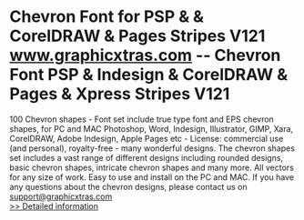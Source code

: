 # Chevron Font for PSP & & CorelDRAW & Pages Stripes V121<br />www.graphicxtras.com -- Chevron Font PSP & Indesign & CorelDRAW & Pages & Xpress Stripes V121

100 Chevron shapes - Font set include true type font and EPS chevron shapes, for PC and MAC Photoshop, Word, Indesign, Illustrator, GIMP, Xara, CorelDRAW, Adobe Indesign, Apple Pages etc - License: commercial use (and personal), royalty-free - many wonderful designs. The chevron shapes set includes a vast range of different designs including rounded designs, basic chevron shapes, intricate chevron shapes and many more. All vectors for any size of work. Easy to use and install on the PC and MAC. If you have any questions about the chevron designs, please contact us on support@graphicxtras.com
 <br />[>> Detailed information](https://secure.shareit.com/shareit/product.html?productid=300469396&affiliateid=200057808)